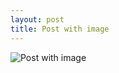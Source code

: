 ```yaml
---
layout: post
title: Post with image
---
```


<img src="/img/posts/2014-08-20-post-with-image/image.png" alt="Post with image" />
